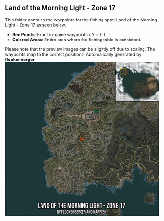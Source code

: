 ## Land of the Morning Light - Zone 17
This folder contains the waypoints for the fishing spot: Land of the Morning Light - Zone 17 as seen below.

- **Red Points**: Exact in-game waypoints ( Y = 0!).
- **Colored Areas**: Entire area where the fishing table is consistent.

Please note that the preview images can be slightly off due to scaling. The waypoints map to the correct positions!
Automatically generated by **flockenberger**
![preview_Land of the Morning Light - Zone 17](./Preview.webp)